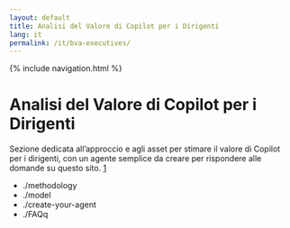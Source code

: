 ```yaml
---
layout: default
title: Analisi del Valore di Copilot per i Dirigenti
lang: it
permalink: /it/bva-executives/
---
```


{% include navigation.html %}

# Analisi del Valore di Copilot per i Dirigenti

Sezione dedicata all’approccio e agli asset per stimare il valore di Copilot per i dirigenti, con un agente semplice da creare per rispondere alle domande su questo sito. [1](https://microsofteur-my.sharepoint.com/personal/lufonzi_microsoft_com/_layouts/15/Doc.aspx?sourcedoc=%7B50D3FB7C-9499-42FF-A75A-08A75133A3C7%7D&file=Understand%20Copilot%20Value%20Project.docx&action=default&mobileredirect=true)

- ./methodology
- ./model
- ./create-your-agent
- ./FAQq

